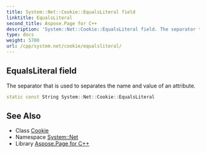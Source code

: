 ```yaml
---
title: System::Net::Cookie::EqualsLiteral field
linktitle: EqualsLiteral
second_title: Aspose.Page for C++
description: 'System::Net::Cookie::EqualsLiteral field. The separator that is used to separates the name and value of an attribute in C++.'
type: docs
weight: 5700
url: /cpp/system.net/cookie/equalsliteral/
---
```

## EqualsLiteral field


The separator that is used to separates the name and value of an attribute.

```cpp
static const String System::Net::Cookie::EqualsLiteral
```

## See Also

* Class [Cookie](../)
* Namespace [System::Net](../../)
* Library [Aspose.Page for C++](../../../)
